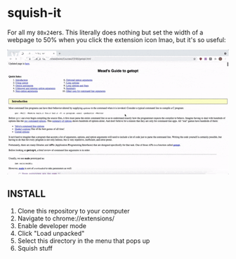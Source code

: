 # squish-it
For all my `80x24`ers. This literally does nothing but set the width of a webpage to 50% when you click the extension icon lmao, but it's so useful:

![squish.gif](squish.gif)

## INSTALL

1. Clone this repository to your computer
2. Navigate to chrome://extensions/
3. Enable developer mode
4. Click "Load unpacked"
5. Select this directory in the menu that pops up
6. Squish stuff
